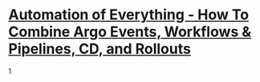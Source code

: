 # [Automation of Everything - How To Combine Argo Events, Workflows & Pipelines, CD, and Rollouts](https://youtu.be/XNXJtxkUKeY)
1
